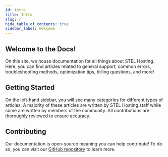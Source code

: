 ```yaml
---
id: intro
title: Intro
slug: /
hide_table_of_contents: true
sidebar_label: Welcome
---
```

## Welcome to the Docs!

On this site, we house documentation for all things about STEL Hosting. Here, you can find articles related to general support, common errors, troubleshooting methods, optimization tips, billing questions, and more!

## Getting Started

On the left-hand sidebar, you will see many categories for different types of articles. A majority of these articles are written by STEL Hosting staff while some are written by members of the community. All contributions are thoroughly reviewed to ensure accuracy.

## Contributing

Our documentation is open-source meaning you can help contribute! To do so, you can visit our [GitHub repository](https://github.com/STEL-Hosting/STEL-Hosting-Docs/) to learn more.
